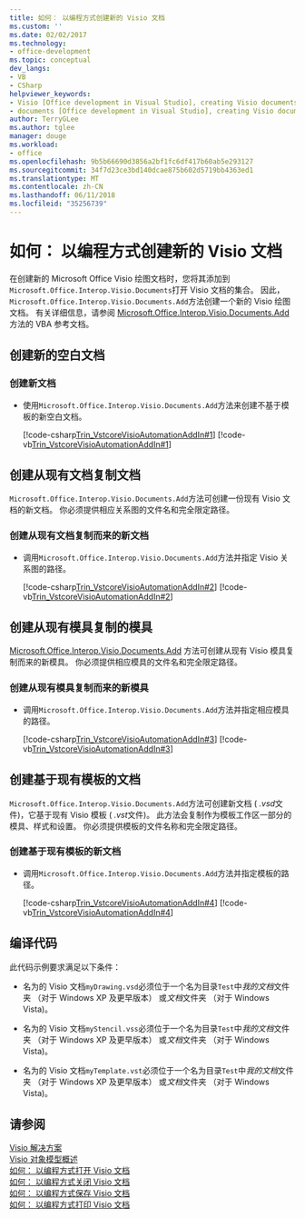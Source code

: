 ```yaml
---
title: 如何： 以编程方式创建新的 Visio 文档
ms.custom: ''
ms.date: 02/02/2017
ms.technology:
- office-development
ms.topic: conceptual
dev_langs:
- VB
- CSharp
helpviewer_keywords:
- Visio [Office development in Visual Studio], creating Visio documents
- documents [Office development in Visual Studio], creating Visio documents
author: TerryGLee
ms.author: tglee
manager: douge
ms.workload:
- office
ms.openlocfilehash: 9b5b66690d3856a2bf1fc6df417b60ab5e293127
ms.sourcegitcommit: 34f7d23ce3bd140dcae875b602d5719bb4363ed1
ms.translationtype: MT
ms.contentlocale: zh-CN
ms.lasthandoff: 06/11/2018
ms.locfileid: "35256739"
---
```

# <a name="how-to-programmatically-create-new-visio-documents"></a>如何： 以编程方式创建新的 Visio 文档
  在创建新的 Microsoft Office Visio 绘图文档时，您将其添加到`Microsoft.Office.Interop.Visio.Documents`打开 Visio 文档的集合。 因此，`Microsoft.Office.Interop.Visio.Documents.Add`方法创建一个新的 Visio 绘图文档。 有关详细信息，请参阅 [Microsoft.Office.Interop.Visio.Documents.Add](http://msdn.microsoft.com/library/office/ff766868.aspx) 方法的 VBA 参考文档。  
  
## <a name="create-new-blank-documents"></a>创建新的空白文档  
  
### <a name="to-create-a-new-document"></a>创建新文档  
  
-   使用`Microsoft.Office.Interop.Visio.Documents.Add`方法来创建不基于模板的新空白文档。  
  
     [!code-csharp[Trin_VstcoreVisioAutomationAddIn#1](../vsto/codesnippet/CSharp/trin_vstcorevisioautomationaddin/ThisAddIn.cs#1)]
     [!code-vb[Trin_VstcoreVisioAutomationAddIn#1](../vsto/codesnippet/VisualBasic/trin_vstcorevisioautomationaddin/ThisAddIn.vb#1)]  
  
## <a name="create-documents-copied-from-existing-documents"></a>创建从现有文档复制文档  
 `Microsoft.Office.Interop.Visio.Documents.Add`方法可创建一份现有 Visio 文档的新文档。 你必须提供相应关系图的文件名和完全限定路径。  
  
### <a name="to-create-a-new-document-that-is-copied-from-an-existing-document"></a>创建从现有文档复制而来的新文档  
  
-   调用`Microsoft.Office.Interop.Visio.Documents.Add`方法并指定 Visio 关系图的路径。  
  
     [!code-csharp[Trin_VstcoreVisioAutomationAddIn#2](../vsto/codesnippet/CSharp/trin_vstcorevisioautomationaddin/ThisAddIn.cs#2)]
     [!code-vb[Trin_VstcoreVisioAutomationAddIn#2](../vsto/codesnippet/VisualBasic/trin_vstcorevisioautomationaddin/ThisAddIn.vb#2)]  
  
## <a name="create-stencils-copied-from-existing-stencils"></a>创建从现有模具复制的模具  
 [Microsoft.Office.Interop.Visio.Documents.Add](http://msdn.microsoft.com/library/office/ff766868.aspx) 方法可创建从现有 Visio 模具复制而来的新模具。 你必须提供相应模具的文件名和完全限定路径。  
  
### <a name="to-create-a-new-stencil-that-is-copied-from-an-existing-stencil"></a>创建从现有模具复制而来的新模具  
  
-   调用`Microsoft.Office.Interop.Visio.Documents.Add`方法并指定相应模具的路径。  
  
     [!code-csharp[Trin_VstcoreVisioAutomationAddIn#3](../vsto/codesnippet/CSharp/trin_vstcorevisioautomationaddin/ThisAddIn.cs#3)]
     [!code-vb[Trin_VstcoreVisioAutomationAddIn#3](../vsto/codesnippet/VisualBasic/trin_vstcorevisioautomationaddin/ThisAddIn.vb#3)]  
  
## <a name="create-documents-based-on-existing-templates"></a>创建基于现有模板的文档  
 `Microsoft.Office.Interop.Visio.Documents.Add`方法可创建新文档 ( *.vsd*文件)，它基于现有 Visio 模板 ( *.vst*文件)。 此方法会复制作为模板工作区一部分的模具、样式和设置。 你必须提供模板的文件名称和完全限定路径。  
  
### <a name="to-create-a-new-document-that-is-based-on-an-existing-template"></a>创建基于现有模板的新文档  
  
-   调用`Microsoft.Office.Interop.Visio.Documents.Add`方法并指定模板的路径。  
  
     [!code-csharp[Trin_VstcoreVisioAutomationAddIn#4](../vsto/codesnippet/CSharp/trin_vstcorevisioautomationaddin/ThisAddIn.cs#4)]
     [!code-vb[Trin_VstcoreVisioAutomationAddIn#4](../vsto/codesnippet/VisualBasic/trin_vstcorevisioautomationaddin/ThisAddIn.vb#4)]  
  
## <a name="compile-the-code"></a>编译代码  
 此代码示例要求满足以下条件：  
  
-   名为的 Visio 文档`myDrawing.vsd`必须位于一个名为目录`Test`中*我的文档*文件夹 （对于 Windows XP 及更早版本） 或*文档*文件夹 （对于 Windows Vista)。  
  
-   名为的 Visio 文档`myStencil.vss`必须位于一个名为目录`Test`中*我的文档*文件夹 （对于 Windows XP 及更早版本） 或*文档*文件夹 （对于 Windows Vista)。  
  
-   名为的 Visio 文档`myTemplate.vst`必须位于一个名为目录`Test`中*我的文档*文件夹 （对于 Windows XP 及更早版本） 或*文档*文件夹 （对于 Windows Vista)。  
  
## <a name="see-also"></a>请参阅  
 [Visio 解决方案](../vsto/visio-solutions.md)   
 [Visio 对象模型概述](../vsto/visio-object-model-overview.md)   
 [如何： 以编程方式打开 Visio 文档](../vsto/how-to-programmatically-open-visio-documents.md)   
 [如何： 以编程方式关闭 Visio 文档](../vsto/how-to-programmatically-close-visio-documents.md)   
 [如何： 以编程方式保存 Visio 文档](../vsto/how-to-programmatically-save-visio-documents.md)   
 [如何： 以编程方式打印 Visio 文档](../vsto/how-to-programmatically-print-visio-documents.md)  
  
  